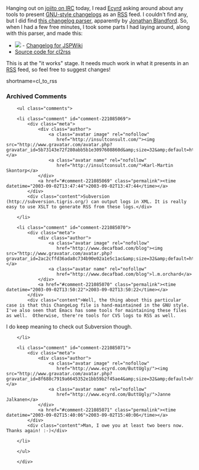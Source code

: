<br /><br />
Hanging out on <a href="irc://irc.freenode.org/joiito">joiito on IRC</a> today,
I read <a href="http://www.jspwiki.org/Wiki.jsp?page=JanneJalkanen" target="_top">Ecyrd</a> asking
around about any tools to present <a href="http://www.gnu.org/prep/standards_42.html" target="_top">GNU-style changelogs</a>
as an <a href="http://www.decafbad.com/twiki/bin/view/Main/RSS">RSS</a> feed.  I couldn't find any, but I did find
<a href="http://people.redhat.com/jrb/files/changelog2.py" target="_top">this changelog parser</a>, apparently
by <a href="http://people.redhat.com/jrb/" target="_top">Jonathan Blandford</a>.  So,
when I had a few free minutes, I took some parts I had laying around, along
with this parser, and made this:

<ul>
<li> <a href="http://www.decafbad.com/2003/08/cl2rss?cl=http%3A%2F%2Fwww.ecyrd.com%2F%7Ejalkanen%2FJSPWiki%2Fnightly%2FChangeLog"><img src="http://www.decafbad.com/images/xml.gif" border="0" /></a> - <a href="http://www.ecyrd.com/~jalkanen/JSPWiki/nightly/ChangeLog">Changelog for JSPWiki</a>
</li>
<li> <a href="http://www.decafbad.com/2003/08/cl2rss.txt" target="_top">Source code for cl2rss</a>
</li>
</ul>

This is at the "it works" stage.  It needs much work in what it presents
in an <a href="http://www.decafbad.com/twiki/bin/view/Main/RSS">RSS</a> feed, so feel free to suggest changes!
<!--more-->
shortname=cl_to_rss

<div id="comments" class="comments archived-comments">
            <h3>Archived Comments</h3>
            
        <ul class="comments">
            
        <li class="comment" id="comment-221085069">
            <div class="meta">
                <div class="author">
                    <a class="avatar image" rel="nofollow" 
                       href="http://insultconsult.com/"><img src="http://www.gravatar.com/avatar.php?gravatar_id=5b73143e72f280abb5b1e3097608860d&amp;size=32&amp;default=http://mediacdn.disqus.com/1320279820/images/noavatar32.png"/></a>
                    <a class="avatar name" rel="nofollow" 
                       href="http://insultconsult.com/">Karl-Martin Skontorp</a>
                </div>
                <a href="#comment-221085069" class="permalink"><time datetime="2003-09-02T13:47:44">2003-09-02T13:47:44</time></a>
            </div>
            <div class="content">Subversion (http://subversion.tigris.org/) can output logs in XML. It is really easy to use XSLT to generate RSS from these logs.</div>
            
        </li>
    
        <li class="comment" id="comment-221085070">
            <div class="meta">
                <div class="author">
                    <a class="avatar image" rel="nofollow" 
                       href="http://www.decafbad.com/blog"><img src="http://www.gravatar.com/avatar.php?gravatar_id=2ac2cffd36ada8c734b90e02a1e5c1ac&amp;size=32&amp;default=http://mediacdn.disqus.com/1320279820/images/noavatar32.png"/></a>
                    <a class="avatar name" rel="nofollow" 
                       href="http://www.decafbad.com/blog">l.m.orchard</a>
                </div>
                <a href="#comment-221085070" class="permalink"><time datetime="2003-09-02T13:50:22">2003-09-02T13:50:22</time></a>
            </div>
            <div class="content">Well, the thing about this particular case is that this ChangeLog file is hand-maintained in the GNU style.  I've also seen that Emacs has some tools for maintaining these files as well.  Otherwise, there're tools for CVS logs to RSS as well.

I do keep meaning to check out Subversion though.</div>
            
        </li>
    
        <li class="comment" id="comment-221085071">
            <div class="meta">
                <div class="author">
                    <a class="avatar image" rel="nofollow" 
                       href="http://www.ecyrd.com/ButtUgly/"><img src="http://www.gravatar.com/avatar.php?gravatar_id=8f688c7919a6645352e1bb59b2f45ae4&amp;size=32&amp;default=http://mediacdn.disqus.com/1320279820/images/noavatar32.png"/></a>
                    <a class="avatar name" rel="nofollow" 
                       href="http://www.ecyrd.com/ButtUgly/">Janne Jalkanen</a>
                </div>
                <a href="#comment-221085071" class="permalink"><time datetime="2003-09-02T15:40:06">2003-09-02T15:40:06</time></a>
            </div>
            <div class="content">Man, I owe you at least two beers now.  Thanks again! :-)</div>
            
        </li>
    
        </ul>
    
        </div>
    